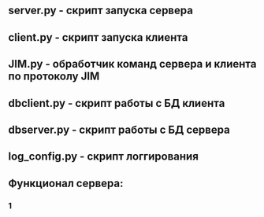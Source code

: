 ## server.py - скрипт запуска сервера
## client.py - скрипт запуска клиента
## JIM.py - обработчик команд сервера и клиента по протоколу JIM
## dbclient.py - скрипт работы с БД клиента
## dbserver.py - скрипт работы с БД сервера
## log_config.py - скрипт логгирования
## Функционал сервера:
### 1
